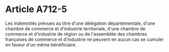 # Article A712-5

<p>Les indemnités prévues au titre d'une délégation départementale, d'une      chambre de commerce et d'industrie territoriale, d'une chambre de commerce et d'industrie de région ou de l'assemblée des chambres françaises de commerce et d'industrie ne peuvent en aucun cas se cumuler en faveur d'un même bénéficiaire.</p>